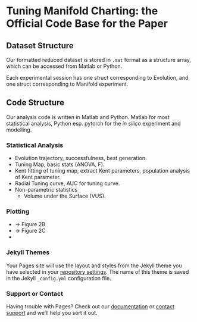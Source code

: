 # Tuning Manifold Charting: the Official Code Base for the Paper 


## Dataset Structure
Our formatted reduced dataset is stored in `.mat` format as a structure array, which can be accessed from Matlab or Python. 

Each experimental session has one struct corresponding to Evolution, and one struct corresponding to Manifold experiment. 



## Code Structure
Our analysis code is written in Matlab and Python. Matlab for most statistical analysis, Python esp. pytorch for the *in silico* experiment and modelling.

### Statistical Analysis 
* Evolution trajectory, successfulness, best generation. 
* Tuning Map, basic stats (ANOVA, F).
* Kent fitting of tuning map, extract Kent parameters, population analysis of Kent parameter. 
* Radial Tuning curve, AUC for tuning curve. 
* Non-parametric statistics
    * Volume under the Surface (VUS). 

### Plotting 
* -> Figure 2B
* -> Figure 2C
* 


### Jekyll Themes

Your Pages site will use the layout and styles from the Jekyll theme you have selected in your [repository settings](https://github.com/Animadversio/Tuning-Manifold-Charting/settings/pages). The name of this theme is saved in the Jekyll `_config.yml` configuration file.

### Support or Contact

Having trouble with Pages? Check out our [documentation](https://docs.github.com/categories/github-pages-basics/) or [contact support](https://support.github.com/contact) and we’ll help you sort it out.
